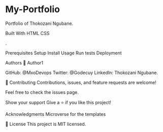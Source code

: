# My-Portfolio
Portfolio of Thokozani Ngubane.

Built With
HTML
CSS


.

Prerequisites
Setup
Install
Usage
Run tests
Deployment


Authors
👤 Author1

GitHub: @MxoDevops
Twitter: @Godecuy
LinkedIn: Thokozani Ngubane.


🤝 Contributing
Contributions, issues, and feature requests are welcome!

Feel free to check the issues page.

Show your support
Give a ⭐️ if you like this project!

Acknowledgments
Microverse for the templates

📝 License
This project is MIT licensed.
